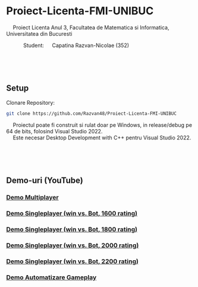 # Proiect-Licenta-FMI-UNIBUC
&emsp; Proiect Licenta Anul 3, Facultatea de Matematica si Informatica, Universitatea din Bucuresti <br/>

&emsp;&emsp;&emsp; Student: &emsp; Capatina Razvan-Nicolae ($352$) <br/> 

<br/>
<br/>
<br/>


## Setup  
Clonare Repository:
```sh
git clone https://github.com/Razvan48/Proiect-Licenta-FMI-UNIBUC
```

&emsp; Proiectul poate fi construit si rulat doar pe Windows, in release/debug pe 64 de bits, folosind Visual Studio 2022. <br/>
&emsp; Este necesar Desktop Development with C++ pentru Visual Studio 2022. <br/>

<br/>
<br/>
<br/>

## Demo-uri (YouTube)

### [Demo Multiplayer](https://www.youtube.com/watch?v=b2uM6Mkn8E0)

### [Demo Singleplayer (win vs. Bot, 1600 rating)](https://www.youtube.com/watch?v=Fa7U4N-Ah20)

### [Demo Singleplayer (win vs. Bot, 1800 rating)](https://www.youtube.com/watch?v=6eb28QZ9re0)

### [Demo Singleplayer (win vs. Bot, 2000 rating)](https://www.youtube.com/watch?v=ktVuOuYLKAk)

### [Demo Singleplayer (win vs. Bot, 2200 rating)](https://www.youtube.com/watch?v=UbMmwjcPJKc)

### [Demo Automatizare Gameplay](https://www.youtube.com/watch?v=4EzIWjo99Eg)



<br/>
<br/>
<br/>


